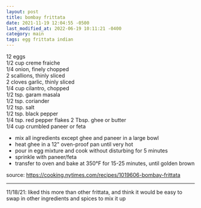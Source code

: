 ```yaml
---
layout: post
title: bombay frittata
date: 2021-11-19 12:04:55 -0500
last_modified_at: 2022-06-19 10:11:21 -0400
category: main
tags: egg frittata indian
---
```


12 eggs  
1/2 cup creme fraiche  
1/4 onion, finely chopped  
2 scallions, thinly sliced  
2 cloves garlic, thinly sliced  
1/4 cup cilantro, chopped  
1/2 tsp. garam masala  
1/2 tsp. coriander  
1/2 tsp. salt  
1/2 tsp. black pepper  
1/4 tsp. red pepper flakes
2 Tbsp. ghee or butter  
1/4 cup crumbled paneer or feta
* mix all ingredients except ghee and paneer in a large bowl
* heat ghee in a 12" oven-proof pan until very hot
* pour in egg mixture and cook without disturbing for 5 minutes
* sprinkle with paneer/feta
* transfer to oven and bake at 350°F for 15-25 minutes, until golden brown

source: <https://cooking.nytimes.com/recipes/1019606-bombay-frittata>

---

11/18/21: liked this more than other frittata, and think it would be easy to swap in other
ingredients and spices to mix it up
